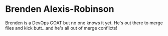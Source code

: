 Brenden Alexis-Robinson 
========================
Brenden is a DevOps GOAT but no one knows it yet.
He's out there to merge files and kick butt...and he's all out of merge conflicts!